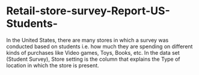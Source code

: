 # Retail-store-survey-Report-US-Students-
In the United States, there are many stores in which a survey was  conducted based on students i.e. how much they are spending on different kinds  of purchases like Video games, Toys, Books,  etc. In the  data set (Student Survey), Store setting is the column that explains the Type of  location in which the store is present. 
